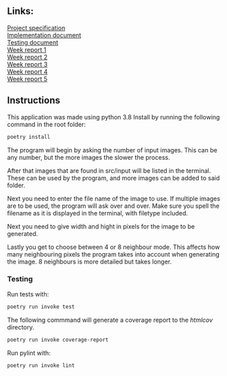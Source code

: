 ## Links:    
[Project specification](Documentation/project_specification.md)  
[Implementation document](Documentation/implementation_document)  
[Testing document](Documentation/testing_document.md)  
[Week report 1](Documentation/week_1_report.md)  
[Week report 2](Documentation/week_2_report.md)  
[Week report 3](Documentation/week_3_report.md)  
[Week report 4](Documentation/week_4_report.md)  
[Week report 5](Documentation/week_5_report.md)  

## Instructions
This application was made using python 3.8
Install by running the following command in the root folder:
```bash
poetry install
```

The program will begin by asking the number of input images. This can be any number, but the more images the slower the process.  

After that images that are found in src/input will be listed in the terminal. These can be used by the program, and more images can be added to said folder. 

Next you need to enter the file name of the image to use. If multiple images are to be used, the program will ask over and over. Make sure you spell the filename as it is displayed in the terminal, with filetype included.

Next you need to give width and hight in pixels for the image to be generated. 

Lastly you get to choose between 4 or 8 neighbour mode. This affects how many neighbouring pixels the program takes into account when generating the image. 8 neighbours is more detailed but takes longer.

### Testing  
Run tests with:  
```bash
poetry run invoke test
```

The following commmand will generate a coverage report to the _htmlcov_ directory.  
```bash
poetry run invoke coverage-report
```

Run pylint with:
```bash
poetry run invoke lint
```

